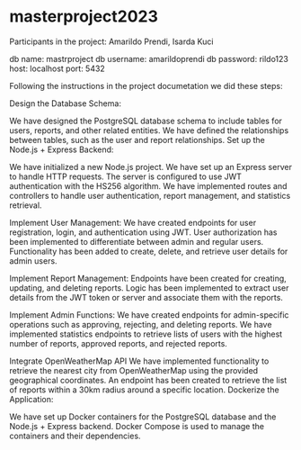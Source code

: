 # masterproject2023

Participants in the project: Amarildo Prendi, Isarda Kuci

db name: mastrproject
db username: amarildoprendi
db password: rildo123
host: localhost
port: 5432

Following the instructions in the project documetation we did these steps:

Design the Database Schema:

We have designed the PostgreSQL database schema to include tables for users, reports, and other related entities.
We have defined the relationships between tables, such as the user and report relationships.
Set up the Node.js + Express Backend:

We have initialized a new Node.js project.
We have set up an Express server to handle HTTP requests.
The server is configured to use JWT authentication with the HS256 algorithm.
We have implemented routes and controllers to handle user authentication, report management, and statistics retrieval.

Implement User Management:
We have created endpoints for user registration, login, and authentication using JWT.
User authorization has been implemented to differentiate between admin and regular users.
Functionality has been added to create, delete, and retrieve user details for admin users.

Implement Report Management:
Endpoints have been created for creating, updating, and deleting reports.
Logic has been implemented to extract user details from the JWT token or server and associate them with the reports.

Implement Admin Functions:
We have created endpoints for admin-specific operations such as approving, rejecting, and deleting reports.
We have implemented statistics endpoints to retrieve lists of users with the highest number of reports, approved reports, and rejected reports.

Integrate OpenWeatherMap API 
We have implemented functionality to retrieve the nearest city from OpenWeatherMap using the provided geographical coordinates.
An endpoint has been created to retrieve the list of reports within a 30km radius around a specific location.
Dockerize the Application:

We have set up Docker containers for the PostgreSQL database and the Node.js + Express backend.
Docker Compose is used to manage the containers and their dependencies.
